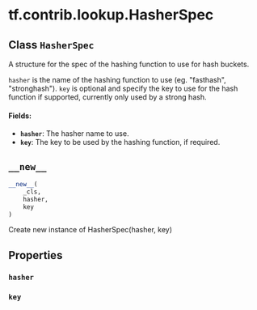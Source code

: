 <div itemscope itemtype="http://developers.google.com/ReferenceObject">
<meta itemprop="name" content="tf.contrib.lookup.HasherSpec" />
<meta itemprop="path" content="Stable" />
<meta itemprop="property" content="hasher"/>
<meta itemprop="property" content="key"/>
<meta itemprop="property" content="__new__"/>
</div>

# tf.contrib.lookup.HasherSpec

## Class `HasherSpec`



A structure for the spec of the hashing function to use for hash buckets.

`hasher` is the name of the hashing function to use (eg. "fasthash",
"stronghash").
`key` is optional and specify the key to use for the hash function if
supported, currently only used by a strong hash.

#### Fields:

* <b>`hasher`</b>: The hasher name to use.
* <b>`key`</b>: The key to be used by the hashing function, if required.

<h2 id="__new__"><code>__new__</code></h2>

``` python
__new__(
    _cls,
    hasher,
    key
)
```

Create new instance of HasherSpec(hasher, key)



## Properties

<h3 id="hasher"><code>hasher</code></h3>



<h3 id="key"><code>key</code></h3>





